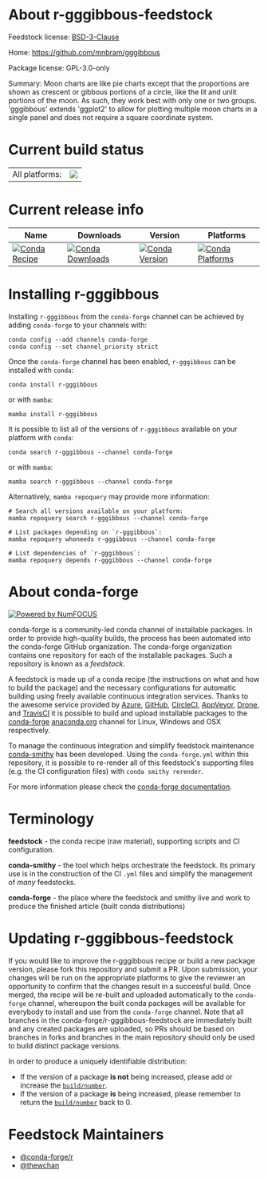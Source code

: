 About r-gggibbous-feedstock
===========================

Feedstock license: [BSD-3-Clause](https://github.com/conda-forge/r-gggibbous-feedstock/blob/main/LICENSE.txt)

Home: https://github.com/mnbram/gggibbous

Package license: GPL-3.0-only

Summary: Moon charts are like pie charts except that the proportions are shown as crescent or gibbous portions of a circle, like the lit and unlit portions of the moon. As such, they work best with only one or two groups. 'gggibbous' extends 'ggplot2' to allow for plotting multiple moon charts in a single panel and does not require a square coordinate system.

Current build status
====================


<table><tr><td>All platforms:</td>
    <td>
      <a href="https://dev.azure.com/conda-forge/feedstock-builds/_build/latest?definitionId=18137&branchName=main">
        <img src="https://dev.azure.com/conda-forge/feedstock-builds/_apis/build/status/r-gggibbous-feedstock?branchName=main">
      </a>
    </td>
  </tr>
</table>

Current release info
====================

| Name | Downloads | Version | Platforms |
| --- | --- | --- | --- |
| [![Conda Recipe](https://img.shields.io/badge/recipe-r--gggibbous-green.svg)](https://anaconda.org/conda-forge/r-gggibbous) | [![Conda Downloads](https://img.shields.io/conda/dn/conda-forge/r-gggibbous.svg)](https://anaconda.org/conda-forge/r-gggibbous) | [![Conda Version](https://img.shields.io/conda/vn/conda-forge/r-gggibbous.svg)](https://anaconda.org/conda-forge/r-gggibbous) | [![Conda Platforms](https://img.shields.io/conda/pn/conda-forge/r-gggibbous.svg)](https://anaconda.org/conda-forge/r-gggibbous) |

Installing r-gggibbous
======================

Installing `r-gggibbous` from the `conda-forge` channel can be achieved by adding `conda-forge` to your channels with:

```
conda config --add channels conda-forge
conda config --set channel_priority strict
```

Once the `conda-forge` channel has been enabled, `r-gggibbous` can be installed with `conda`:

```
conda install r-gggibbous
```

or with `mamba`:

```
mamba install r-gggibbous
```

It is possible to list all of the versions of `r-gggibbous` available on your platform with `conda`:

```
conda search r-gggibbous --channel conda-forge
```

or with `mamba`:

```
mamba search r-gggibbous --channel conda-forge
```

Alternatively, `mamba repoquery` may provide more information:

```
# Search all versions available on your platform:
mamba repoquery search r-gggibbous --channel conda-forge

# List packages depending on `r-gggibbous`:
mamba repoquery whoneeds r-gggibbous --channel conda-forge

# List dependencies of `r-gggibbous`:
mamba repoquery depends r-gggibbous --channel conda-forge
```


About conda-forge
=================

[![Powered by
NumFOCUS](https://img.shields.io/badge/powered%20by-NumFOCUS-orange.svg?style=flat&colorA=E1523D&colorB=007D8A)](https://numfocus.org)

conda-forge is a community-led conda channel of installable packages.
In order to provide high-quality builds, the process has been automated into the
conda-forge GitHub organization. The conda-forge organization contains one repository
for each of the installable packages. Such a repository is known as a *feedstock*.

A feedstock is made up of a conda recipe (the instructions on what and how to build
the package) and the necessary configurations for automatic building using freely
available continuous integration services. Thanks to the awesome service provided by
[Azure](https://azure.microsoft.com/en-us/services/devops/), [GitHub](https://github.com/),
[CircleCI](https://circleci.com/), [AppVeyor](https://www.appveyor.com/),
[Drone](https://cloud.drone.io/welcome), and [TravisCI](https://travis-ci.com/)
it is possible to build and upload installable packages to the
[conda-forge](https://anaconda.org/conda-forge) [anaconda.org](https://anaconda.org/)
channel for Linux, Windows and OSX respectively.

To manage the continuous integration and simplify feedstock maintenance
[conda-smithy](https://github.com/conda-forge/conda-smithy) has been developed.
Using the ``conda-forge.yml`` within this repository, it is possible to re-render all of
this feedstock's supporting files (e.g. the CI configuration files) with ``conda smithy rerender``.

For more information please check the [conda-forge documentation](https://conda-forge.org/docs/).

Terminology
===========

**feedstock** - the conda recipe (raw material), supporting scripts and CI configuration.

**conda-smithy** - the tool which helps orchestrate the feedstock.
                   Its primary use is in the construction of the CI ``.yml`` files
                   and simplify the management of *many* feedstocks.

**conda-forge** - the place where the feedstock and smithy live and work to
                  produce the finished article (built conda distributions)


Updating r-gggibbous-feedstock
==============================

If you would like to improve the r-gggibbous recipe or build a new
package version, please fork this repository and submit a PR. Upon submission,
your changes will be run on the appropriate platforms to give the reviewer an
opportunity to confirm that the changes result in a successful build. Once
merged, the recipe will be re-built and uploaded automatically to the
`conda-forge` channel, whereupon the built conda packages will be available for
everybody to install and use from the `conda-forge` channel.
Note that all branches in the conda-forge/r-gggibbous-feedstock are
immediately built and any created packages are uploaded, so PRs should be based
on branches in forks and branches in the main repository should only be used to
build distinct package versions.

In order to produce a uniquely identifiable distribution:
 * If the version of a package **is not** being increased, please add or increase
   the [``build/number``](https://docs.conda.io/projects/conda-build/en/latest/resources/define-metadata.html#build-number-and-string).
 * If the version of a package **is** being increased, please remember to return
   the [``build/number``](https://docs.conda.io/projects/conda-build/en/latest/resources/define-metadata.html#build-number-and-string)
   back to 0.

Feedstock Maintainers
=====================

* [@conda-forge/r](https://github.com/orgs/conda-forge/teams/r/)
* [@thewchan](https://github.com/thewchan/)

